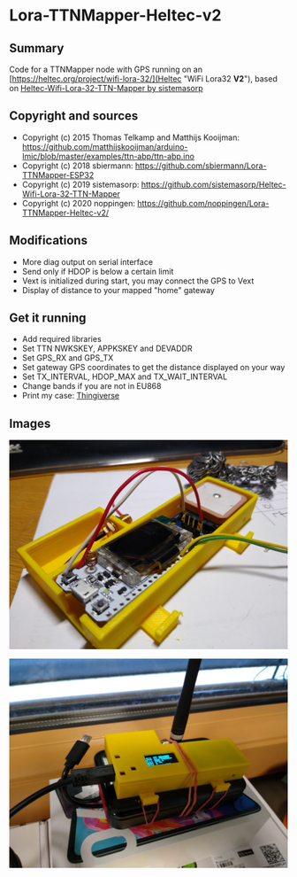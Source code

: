 # Lora-TTNMapper-Heltec-v2

## Summary

Code for a TTNMapper node with GPS running on an [https://heltec.org/project/wifi-lora-32/](Heltec "WiFi Lora32 **V2**"), based on [Heltec-Wifi-Lora-32-TTN-Mapper by sistemasorp](https://github.com/sistemasorp/Heltec-Wifi-Lora-32-TTN-Mapper)

## Copyright and sources

* Copyright (c) 2015 Thomas Telkamp and Matthijs Kooijman: https://github.com/matthijskooijman/arduino-lmic/blob/master/examples/ttn-abp/ttn-abp.ino
* Copyright (c) 2018 sbiermann: https://github.com/sbiermann/Lora-TTNMapper-ESP32
* Copyright (c) 2019 sistemasorp: https://github.com/sistemasorp/Heltec-Wifi-Lora-32-TTN-Mapper
* Copyright (c) 2020 noppingen: https://github.com/noppingen/Lora-TTNMapper-Heltec-v2/

## Modifications

* More diag output on serial interface
* Send only if HDOP is below a certain limit
* Vext is initialized during start, you may connect the GPS to Vext
* Display of distance to your mapped "home" gateway

## Get it running

* Add required libraries
* Set TTN NWKSKEY, APPKSKEY and DEVADDR
* Set GPS_RX and GPS_TX
* Set gateway GPS coordinates to get the distance displayed on your way
* Set TX_INTERVAL, HDOP_MAX and TX_WAIT_INTERVAL
* Change bands if you are not in EU868
* Print my case: [Thingiverse](https://www.thingiverse.com/thing:4145143)

## Images

![Mapper Node #1](ttnmapper_esp32_01.jpg)

![Mapper Node #2](ttnmapper_esp32_02.jpg)
